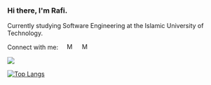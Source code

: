 ### Hi there, I'm Rafi.
Currently studying Software Engineering at the Islamic University of Technology.

Connect with me:  &nbsp; &nbsp;
[<img alt="Mohtasim-Hadi-Rafi | LinkedIn" width="15px" src="https://cdn.jsdelivr.net/npm/simple-icons@v3/icons/linkedin.svg" />][linkedin] &nbsp; &nbsp;
[<img alt="Mohtasim-Hadi-Rafi | Email" width="15px" src="https://cdn.jsdelivr.net/npm/simple-icons@3.6.0/icons/gmail.svg" />][email] &nbsp; &nbsp;

<a href="https://github.com/mohtasimhadi">
  <img align="center" src="https://github-readme-stats.vercel.app/api?username=mohtasimhadi&hide=issues&count_private=true&show_icons=true&theme=tokyonight&include_all_commits=1"/>
</a>

[![Top Langs](https://github-readme-stats.vercel.app/api/top-langs/?username=mohtasimhadi&layout=compact&langs_count=6&theme=tokyonight)](https://github.com/mohtasimhadi)


[linkedin]: https://www.linkedin.com/in/mohtasimhadi
[email]: mailto:mohtasimhadi@gmail.com

